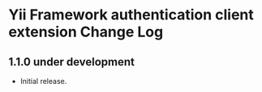 # Yii Framework authentication client extension Change Log

1.1.0 under development
-----------------------

- Initial release.
